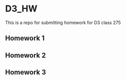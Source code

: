 # D3_HW
This is a repo for submitting homework for D3 class 275

## Homework 1


## Homework 2


## Homework 3